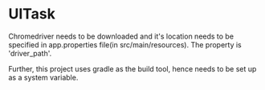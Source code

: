 # UITask
Chromedriver needs to be downloaded and it's location needs to be specified in app.properties file(in src/main/resources).
The property is 'driver_path'.

Further, this project uses gradle as the build tool, hence needs to be set up as a system variable.